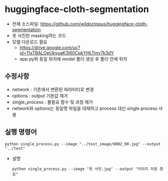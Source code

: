 # huggingface-cloth-segmentation
- 전체 소스파일: https://github.com/wildoctopus/huggingface-cloth-segmentation
- 옷 사진만 masking하는 코드
- 모델 다운로드 필요
  - https://drive.google.com/uc?id=11xTBALOeUkyuaK3l60CpkYHLTmv7k3dY
  - app.py와 동일 위치에 model 폴더 생성 후 폴더 안에 위치
    
## 수정사항
- network : 기존에서 변환된 파라미터로 변경
- options : output 기본값 제거
- single_process : 불필요 함수 및 과정 제거
- network와 options는 동일명 파일을 대체하고 process 대신 single process 사용

## 실행 명령어
```
python single_process.py --image "../test_image/0002_00.jpg" --output "../test"
```

- 설명
  ~~~
  python single_process.py --image "옷 사진.jpg" --output "이미지 저장 경로"
  ~~~
